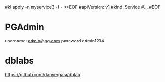 #kl apply -n myservice3 -f - <<EOF
#apiVersion: v1
#kind: Service
#...
#EOF

# PGAdmin
username: admin@pg.com
password admin1234

# dblabs
https://github.com/danvergara/dblab